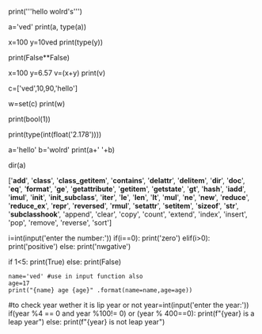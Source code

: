 print('''hello wolrd's''')

a='ved'
print(a, type(a))

x=100
y=10ved
print(type(y))

print(False**False)

x=100
y=6.57
v=(x+y)
print(v)

c=['ved',10,90,'hello']

w=set(c)
print(w)

print(bool(1))

print(type(int(float('2.178'))))

a='hello'
b='wolrd'
print(a+' '+b)

dir(a)

['__add__',
 '__class__',
 '__class_getitem__',
 '__contains__',
 '__delattr__',
 '__delitem__',
 '__dir__',
 '__doc__',
 '__eq__',
 '__format__',
 '__ge__',
 '__getattribute__',
 '__getitem__',
 '__getstate__',
 '__gt__',
 '__hash__',
 '__iadd__',
 '__imul__',
 '__init__',
 '__init_subclass__',
 '__iter__',
 '__le__',
 '__len__',
 '__lt__',
 '__mul__',
 '__ne__',
 '__new__',
 '__reduce__',
 '__reduce_ex__',
 '__repr__',
 '__reversed__',
 '__rmul__',
 '__setattr__',
 '__setitem__',
 '__sizeof__',
 '__str__',
 '__subclasshook__',
 'append',
 'clear',
 'copy',
 'count',
 'extend',
 'index',
 'insert',
 'pop',
 'remove',
 'reverse',
 'sort']


 i=int(input('enter the number:'))
if(i==0):
    print('zero')
elif(i>0):
    print('positive')
else:
    print('nwgative')

if 1<5:
    print(True)
else:
    print(False)

    name='ved' #use in input function also
    age=17
    print("{name} age {age}" .format(name=name,age=age))
#to check year wether it is lip year or not
year=int(input('enter the year:'))
if(year %4 == 0 and year %100!= 0) or (year % 400==0):
    print(f"{year} is a leap year")
else:
    print(f"{year} is not leap year")
